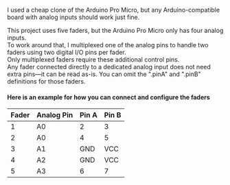 I used a cheap clone of the Arduino Pro Micro, but any Arduino-compatible board with analog inputs should work just fine.

This project uses five faders, but the Arduino Pro Micro only has four analog inputs.\
To work around that, I multiplexed one of the analog pins to handle two faders using two digital I/O pins per fader.\
Only multiplexed faders require these additional control pins.\
Any fader connected directly to a dedicated analog input does not need extra pins—it can be read as-is. You can omit the ".pinA" and ".pinB" definitions for those faders.



#### Here is an example for how you can connect and configure the faders

| Fader | Analog Pin | Pin A | Pin B |
| ----- | ---------- | ----- | ----- |
| 1     | A0         | 2     | 3     |
| 2     | A0         | 4     | 5     |
| 3     | A1         | GND   | VCC   |
| 4     | A2         | GND   | VCC   |
| 5     | A3         | 6     | 7     |
